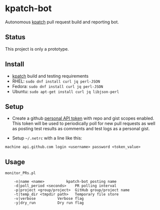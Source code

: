 kpatch-bot
==========
Autonomous [kpatch](https://github.com/dynup/kpatch) pull request build and
reporting bot.

Status
------
This project is only a prototype.


Install
-------
* [kpatch](https://github.com/dynup/kpatch) build and testing requirements
* RHEL:	```sudo dnf install curl jq perl-JSON```
* Fedora:	```sudo dnf install curl jq perl-JSON```
* Ubuntu:	```sudo apt-get install curl jq libjson-perl```

Setup
-----
* Create a github [personal API token](https://github.com/blog/1509-personal-api-tokens)
with repo and gist scopes enabled.  This token will be used to periodically
poll for new pull requests as well as posting test results as comments and
test logs as a personal gist.

* Setup ```~/.netrc``` with a line like this:
```
machine api.github.com login <username> password <token_value>
```

Usage
-----

```
monitor_PRs.pl

	-n|name <name>			kpatch-bot posting name
	-d|poll_period <seconds>	PR polling interval
	-p|project <group/project>	GitHub group/project name
	-t|temp_dir <tmpdir path>	Temporary file store
	-v|verbose			Verbose flag
	-y|dry_run			Dry run flag
```
